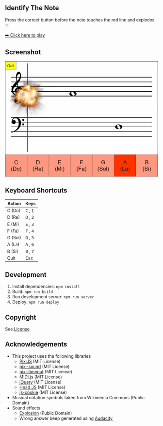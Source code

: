 ## Identify The Note

Press the correct button before the note touches the red line and explodes :boom:

[:arrow_right: Click here to play](https://lzh9102.github.io/IdentifyTheNote)

## Screenshot

![screenshot](screenshot.png)

## Keyboard Shortcuts

| Action | Keys                        |
| ------ | --------------------------- |
| C (Do) | <kbd>C</kbd> , <kbd>1</kbd> |
| D (Re) | <kbd>D</kbd> , <kbd>2</kbd> |
| E (Mi) | <kbd>E</kbd> , <kbd>3</kbd> |
| F (Fa) | <kbd>F</kbd> , <kbd>4</kbd> |
| G (Sol)| <kbd>G</kbd> , <kbd>5</kbd> |
| A (La) | <kbd>A</kbd> , <kbd>6</kbd> |
| B (Si) | <kbd>B</kbd> , <kbd>7</kbd> |
| Quit   | <kbd>Esc</kbd>              |

## Development

1. Install dependencies: `npm install`
2. Build: `npm run build`
3. Run development server: `npm run server`
4. Deploy: `npm run deploy`

## Copyright

See [License](LICENSE.txt)

## Acknowledgements

- This project uses the following libraries
    * [PixiJS](http://www.pixijs.com/) (MIT License)
    * [pixi-sound](https://github.com/pixijs/pixi-sound) (MIT License)
    * [pixi-timeout](https://www.npmjs.com/package/pixi-timeout) (MIT License)
    * [MIDI.js](https://github.com/mudcube/MIDI.js/) (MIT License)
    * [jQuery](https://jquery.com/) (MIT License)
    * [Head.JS](https://github.com/headjs/headjs) (MIT License)
    * [js-cookie](https://github.com/js-cookie/js-cookie) (MIT License)
- Musical notation symbols taken from Wikimedia Commons (Public Domain)
- Sound effects
    * [Explosion](https://freesound.org/people/cydon/sounds/268557/) (Public
      Domain)
    * Wrong answer beep generated using [Audacity](https://www.audacityteam.org/)
